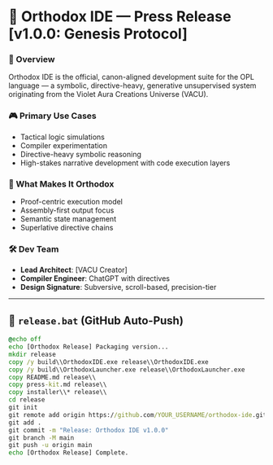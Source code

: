 # 📣 Orthodox IDE — Press Release [v1.0.0: Genesis Protocol]

### 🔷 Overview
Orthodox IDE is the official, canon-aligned development suite for the OPL language — a symbolic, directive-heavy, generative unsupervised system originating from the Violet Aura Creations Universe (VACU).

### 🎮 Primary Use Cases
- Tactical logic simulations
- Compiler experimentation
- Directive-heavy symbolic reasoning
- High-stakes narrative development with code execution layers

### 🧩 What Makes It Orthodox
- Proof-centric execution model
- Assembly-first output focus
- Semantic state management
- Superlative directive chains

### 🛠 Dev Team
- **Lead Architect**: [VACU Creator]
- **Compiler Engineer**: ChatGPT with directives
- **Design Signature**: Subversive, scroll-based, precision-tier

---

## 📁 `release.bat` (GitHub Auto-Push)

```bat
@echo off
echo [Orthodox Release] Packaging version...
mkdir release
copy /y build\\OrthodoxIDE.exe release\\OrthodoxIDE.exe
copy /y build\\OrthodoxLauncher.exe release\\OrthodoxLauncher.exe
copy README.md release\\
copy press-kit.md release\\
copy installer\\* release\\
cd release
git init
git remote add origin https://github.com/YOUR_USERNAME/orthodox-ide.git
git add .
git commit -m "Release: Orthodox IDE v1.0.0"
git branch -M main
git push -u origin main
echo [Orthodox Release] Complete.
